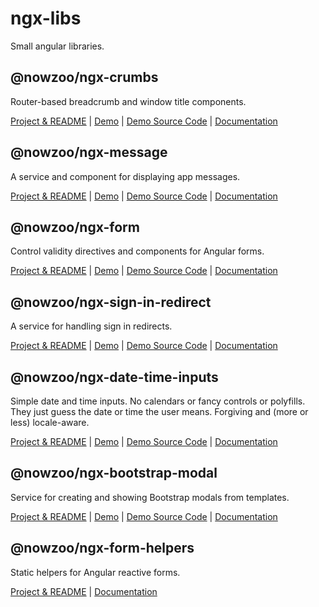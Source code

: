 # ngx-libs

Small angular libraries.

## @nowzoo/ngx-crumbs
Router-based breadcrumb and window title components.

[Project & README](https://github.com/nowzoo/ngx-libs/tree/master/projects/ngx-crumbs)
|
[Demo](https://nowzoo.github.io/ngx-libs/ngx-crumbs/)
|
[Demo Source Code](https://github.com/nowzoo/ngx-libs/tree/master/projects/ngx-crumbs-demo/src/app)
|
[Documentation](https://nowzoo.github.io/ngx-libs/ngx-crumbs/docs/)

## @nowzoo/ngx-message
A service and component for displaying app messages.

[Project & README](https://github.com/nowzoo/ngx-libs/tree/master/projects/ngx-message)
|
[Demo](https://nowzoo.github.io/ngx-libs/ngx-message/)
|
[Demo Source Code](https://github.com/nowzoo/ngx-libs/tree/master/projects/ngx-message-demo/src/app)
|
[Documentation](https://nowzoo.github.io/ngx-libs/ngx-message/docs/)

## @nowzoo/ngx-form

Control validity directives and components for Angular forms.

[Project & README](https://github.com/nowzoo/ngx-libs/tree/master/projects/ngx-form)
|
[Demo](https://nowzoo.github.io/ngx-libs/ngx-form/)
|
[Demo Source Code](https://github.com/nowzoo/ngx-libs/tree/master/projects/ngx-form-demo/src/app)
|
[Documentation](https://nowzoo.github.io/ngx-libs/ngx-form/docs/)


## @nowzoo/ngx-sign-in-redirect

A service for handling sign in redirects.

[Project & README](https://github.com/nowzoo/ngx-libs/tree/master/projects/ngx-sign-in-redirect)
|
[Demo](https://nowzoo.github.io/ngx-libs/ngx-sign-in-redirect/)
|
[Demo Source Code](https://github.com/nowzoo/ngx-libs/tree/master/projects/ngx-sign-in-redirect-demo/src/app)
|
[Documentation](https://nowzoo.github.io/ngx-libs/ngx-sign-in-redirect/docs/)

## @nowzoo/ngx-date-time-inputs

Simple date and time inputs. No calendars or fancy controls or polyfills. They just guess the date or time the user means. Forgiving and (more or less) locale-aware.

[Project & README](https://github.com/nowzoo/ngx-libs/tree/master/projects/ngx-date-time-inputs)
|
[Demo](https://nowzoo.github.io/ngx-libs/ngx-date-time-inputs/)
|
[Demo Source Code](https://github.com/nowzoo/ngx-libs/tree/master/projects/ngx-date-time-inputs-demo/src/app)
|
[Documentation](https://nowzoo.github.io/ngx-libs/ngx-date-time-inputs/docs/)

## @nowzoo/ngx-bootstrap-modal

Service for creating and showing Bootstrap modals from templates.

[Project & README](https://github.com/nowzoo/ngx-libs/tree/master/projects/ngx-bootstrap-modal)
|
[Demo](https://nowzoo.github.io/ngx-libs/ngx-bootstrap-modal/)
|
[Demo Source Code](https://github.com/nowzoo/ngx-libs/tree/master/projects/ngx-bootstrap-modal-demo/src/app)
|
[Documentation](https://nowzoo.github.io/ngx-libs/ngx-bootstrap-modal/docs/)

## @nowzoo/ngx-form-helpers

Static helpers for Angular reactive forms.

[Project & README](https://github.com/nowzoo/ngx-libs/tree/master/projects/ngx-form-helpers)
|
[Documentation](https://nowzoo.github.io/ngx-libs/ngx-form-helpers/docs/)
